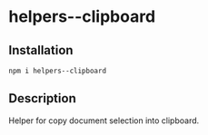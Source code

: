 # helpers--clipboard

## Installation

    npm i helpers--clipboard

## Description

Helper for copy document selection into clipboard.
